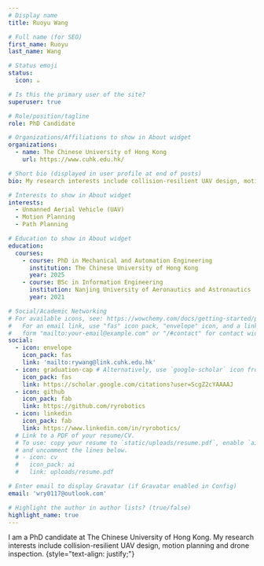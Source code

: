 ```yaml
---
# Display name
title: Ruoyu Wang

# Full name (for SEO)
first_name: Ruoyu
last_name: Wang

# Status emoji
status:
  icon: ☕️

# Is this the primary user of the site?
superuser: true

# Role/position/tagline
role: PhD Candidate

# Organizations/Affiliations to show in About widget
organizations:
  - name: The Chinese University of Hong Kong
    url: https://www.cuhk.edu.hk/

# Short bio (displayed in user profile at end of posts)
bio: My research interests include collision-resilient UAV design, motion planning and drone inspection.

# Interests to show in About widget
interests:
  - Unmanned Aerial Vehicle (UAV) 
  - Motion Planning
  - Path Planning

# Education to show in About widget
education:
  courses:
    - course: PhD in Mechanical and Automation Engineering
      institution: The Chinese University of Hong Kong
      year: 2025
    - course: BSc in Information Engineering
      institution: Nanjing University of Aeronautics and Astronautics
      year: 2021

# Social/Academic Networking
# For available icons, see: https://wowchemy.com/docs/getting-started/page-builder/#icons
#   For an email link, use "fas" icon pack, "envelope" icon, and a link in the
#   form "mailto:your-email@example.com" or "/#contact" for contact widget.
social:
  - icon: envelope
    icon_pack: fas
    link: 'mailto:rywang@link.cuhk.edu.hk'
  - icon: graduation-cap # Alternatively, use `google-scholar` icon from `ai` icon pack
    icon_pack: fas
    link: https://scholar.google.com/citations?user=ScgZ2cYAAAAJ
  - icon: github
    icon_pack: fab
    link: https://github.com/ryrobotics
  - icon: linkedin
    icon_pack: fab
    link: https://www.linkedin.com/in/ryrobotics/
  # Link to a PDF of your resume/CV.
  # To use: copy your resume to `static/uploads/resume.pdf`, enable `ai` icons in `params.yaml`,
  # and uncomment the lines below.
  # - icon: cv
  #   icon_pack: ai
  #   link: uploads/resume.pdf

# Enter email to display Gravatar (if Gravatar enabled in Config)
email: 'wry0117@outlook.com'

# Highlight the author in author lists? (true/false)
highlight_name: true
---
```


I am a PhD candidate at The Chinese University of Hong Kong. My research interests include collision-resilient UAV design, motion planning and drone inspection.
{style="text-align: justify;"}
